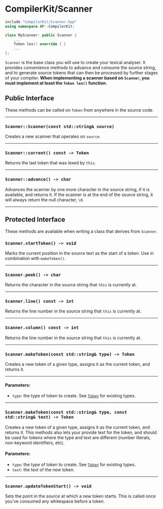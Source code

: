 #  CompilerKit/Scanner

```c++
include "CompilerKit/Scanner.hpp"
using namespace AP::CompilerKit;

class MyScanner: public Scanner {
    ...
    Token lex() override { }
    ...
};
```

`Scanner` is the base class you will use to create your lexical analyser. It provides convenience
methods to advance and consume the source string, and to generate source tokens that can then be
processed by further stages of your compiler. **When implementing a scanner based on `Scanner`, you
must implement at least the `Token lex()` function**.

## Public Interface

These methods can be called on `Token` from anywhere in the source code.

***


### `Scanner::Scanner(const std::string& source)`

Creates a new scanner that operates on `source`.

***

### `Scanner::current() const -> Token`

Returns the last token that was lexed by `this`.

***


### `Scanner::advance() -> char`

Advances the scanner by one more character in the source string, if it is available,
and returns it. If the scanner is at the end of the source string, it will always return the
null character, `\0`.

***


## Protected Interface

These methods are available when writing a class that derives from `Scanner`.

### `Scanner.startToken() -> void`

Marks the current position in the source text as the start of a token. Use in combination with
`makeToken()`.

***


### `Scanner.peek() -> char`

Returns the character in the source string that `this` is currently at.

***


### `Scanner.line() const -> int`

Returns the line number in the source string that `this` is currently at.

***


### `Scanner.column() const -> int`

Returns the line number in the source string that `this` is currently at.

***


### `Scanner.makeToken(const std::string& type) -> Token`

Creates a new token of a given type, assigns it as the current token, and returns it.

***


#### Parameters:
 - `type`: the type of token to create. See [`Token`](token.html) for existing types.

***


### `Scanner.makeToken(const std::string& type, const std::string& text) -> Token`

Creates a new token of a given type, assigns it as the current token, and returns it. This
methods also lets your provide text for the token, and should be used for tokens where the type
and text are different (number literals, non-keyword identifiers, etc).

#### Parameters:
 - `type`: the type of token to create. See [`Token`](token.html) for existing types.
 - `text`: the text of the new token.

***


### `Scanner.updateTokenStart() -> void`

Sets the point in the source at which a new token starts. This is called once you've consumed
any whitespace before a token.
